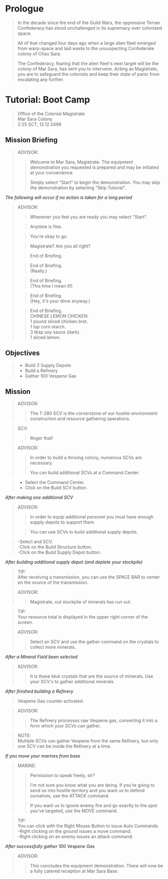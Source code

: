 # Prologue

> In the decade since the end of the Guild Wars, the oppressive Terran Confederacy has stood unchallenged in its supremacy over colonized space.
> 
> All of that changed four days ago when a large alien fleet emerged from warp-space and laid waste to the unsuspecting Confederate colony of Chau Sara.
> 
> The Confederacy, fearing that the alien fleet's next target will be the colony of Mar Sara, has sent you to intervene. Acting as Magistrate, you are to safeguard the colonists and keep their state of panic from escalating any further.

# Tutorial: Boot Camp

> Office of the Colonial Magistrate  
> Mar Sara Colony  
> 2:25 SCT, 12.12.2499

## Mission Briefing

> ADVISOR:
>> Welcome to Mar Sara, Magistrate. The equipment demonstration you requested is prepared and may be initiated at your convenience.
>>
>> Simply select "Start" to begin the demonstration. You may skip the demonstration by selecting "Skip Tutorial".

_The following will occur if no action is taken for a long period_

> ADVISOR:
>> Whenever you feel you are ready you may select "Start".
>
>> Anytime is fine.
>
>> You're okay to go.
>
>> Magistrate? Are you all right?
>
>> End of Briefing.
>
>> End of Briefing.  
(Really.)
>
>> End of Briefing.  
(This time I mean it!)
>
>> End of Briefing.  
(Hey, it's your dime anyway.)
>
>> End of Briefing.  
CHINESE LEMON CHICKEN:  
1 pound sliced chicken brst.  
1 tsp corn starch.  
3 tbsp soy sauce (dark).  
1 sliced lemon.

## Objectives

> - Build 3 Supply Depots
> - Build a Refinery
> - Gather 100 Vespene Gas

## Mission

> ADVISOR:
>> The T-280 SCV is the cornerstone of our hostile-environment construction and resource gathering operations.

> SCV:
>> Roger that!

> ADVISOR:
>> In order to build a thriving colony, numerous SCVs are necessary.
>>
>> You can build additional SCVs at a Command Center.

> - Select the Command Center.  
> - Click on the Build SCV button.

_After making one additional SCV_

> ADVISOR:
>> In order to equip additional personel you must have enough supply depots to support them.
>
>> You can use SCVs to build additional supply depots.

> -Select and SCV.  
> -Click on the Build Structure button.  
> -Click on the Build Supply Depot button.

_After building additional supply depot (and deplete your stockpile)_

> TIP:  
> After receiving a transmission, you can use the SPACE BAR to center on the source of the transmission.

> ADVISOR:
>> Magistrate, out stockpile of minerals has run out.

> TIP:  
> Your resource total is displayed in the upper right corner of the screen.

> ADVISOR:
>> Select an SCV and use the gather command on the crystals to collect more minerals.

_After a Mineral Field been selected_

> ADVISOR:
>> It is these blue crystals that are the source of minerals. Use your SCV's to gather additional minerals.

_After finished building a Refinery_

> Vespene Gas counter activated.

> ADVISOR:
>> The Refinery processes raw Vespene gas, converting it into a form which your SCVs can gather.

> NOTE:  
> Multiple SCVs can gather Vespene from the same Refinery, but only one SCV can be inside the Refinery at a time.

_If you move your marines from base_

> MARINE:
>> Permission to speak freely, sir?
>>
>> I'm not sure you know what you are doing. If you're going to send us into hostile territory and you want us to defend ourselves, use the ATTACK command.
>>
>> If you want us to ignore enemy fire and go exactly to the spot you've targeted, use the MOVE command.

> TIP:  
> You can click with the Right Mouse Button to issue Auto Commands.  
> -Right clicking on the ground issues a move command.  
> -Right clicking on an enemy issues an attack command.

_After successfully gather 100 Vespene Gas_

> ADVISOR:
>> This concludes the equipment demonstration. There will now be a fully catered reception at Mar Sara Base.